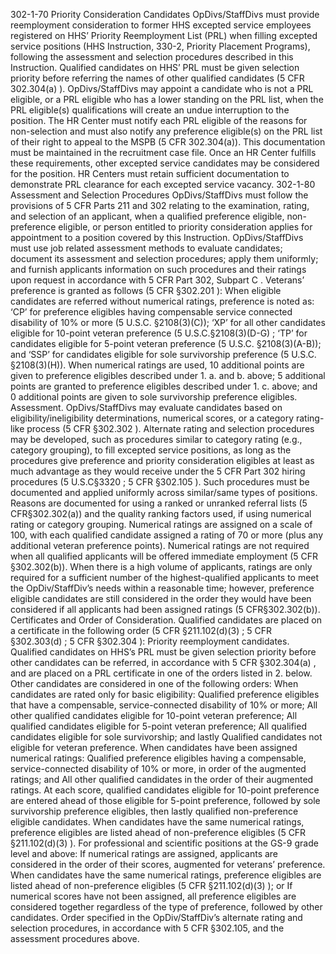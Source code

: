 302-1-70 Priority Consideration Candidates
OpDivs/StaffDivs must provide reemployment consideration to former HHS excepted service employees registered on HHS’ Priority Reemployment List (PRL) when filling excepted service positions (HHS Instruction, 330-2, Priority Placement Programs), following the assessment and selection procedures described in this Instruction.
Qualified candidates on HHS’ PRL must be given selection priority before referring the names of other qualified candidates (5 CFR 302.304(a) ).
OpDivs/StaffDivs may appoint a candidate who is not a PRL eligible, or a PRL eligible who has a lower standing on the PRL list, when the PRL eligible(s) qualifications will create an undue interruption to the position. The HR Center must notify each PRL eligible of the reasons for non-selection and must also notify any preference eligible(s) on the PRL list of their right to appeal to the MSPB (5 CFR 302.304(a)). This documentation must be maintained in the recruitment case file.
Once an HR Center fulfills these requirements, other excepted service candidates may be considered for the position.
HR Centers must retain sufficient documentation to demonstrate PRL clearance for each excepted service vacancy.
302-1-80 Assessment and Selection Procedures
OpDivs/StaffDivs must follow the provisions of 5 CFR Parts 211  and 302  relating to the examination, rating, and selection of an applicant, when a qualified preference eligible, non- preference eligible, or person entitled to priority consideration applies for appointment to a position covered by this Instruction.
OpDivs/StaffDivs must use job related assessment methods to evaluate candidates; document its assessment and selection procedures; apply them uniformly; and furnish applicants information on such procedures and their ratings upon request in accordance with 5 CFR Part 302, Subpart C .
Veterans’ preference is granted as follows (5 CFR §302.201 ):
When eligible candidates are referred without numerical ratings, preference is noted as:
‘CP’ for preference eligibles having compensable service connected disability of 10% or more (5 U.S.C. §2108(3)(C));
‘XP’ for all other candidates eligible for 10-point veteran preference (5 U.S.C.§2108(3)(D-G) ;
‘TP’ for candidates eligible for 5-point veteran preference (5 U.S.C. §2108(3)(A-B)); and
‘SSP’ for candidates eligible for sole survivorship preference (5 U.S.C. §2108(3)(H)).
When numerical ratings are used, 10 additional points are given to preference eligibles described under 1. a. and b. above; 5 additional points are granted to preference eligibles described under 1. c. above; and 0 additional points are given to sole survivorship preference eligibles.
Assessment. OpDivs/StaffDivs may evaluate candidates based on eligibility/ineligibility determinations, numerical scores, or a category rating-like process (5 CFR §302.302 ).
Alternate rating and selection procedures may be developed, such as procedures similar to category rating (e.g., category grouping), to fill excepted service positions, as long as the procedures give preference and priority consideration eligibles at least as much advantage as they would receive under the 5 CFR Part 302  hiring procedures (5 U.S.C§3320 ; 5 CFR §302.105 ). Such procedures must be documented and applied uniformly across similar/same types of positions.
Reasons are documented for using a ranked or unranked referral lists (5 CFR§302.302(a)) and the quality ranking factors used, if using numerical rating or category grouping.
Numerical ratings are assigned on a scale of 100, with each qualified candidate assigned a rating of 70 or more (plus any additional veteran preference points). Numerical ratings are not required when all qualified applicants will be offered immediate employment (5 CFR §302.302(b)).
When there is a high volume of applicants, ratings are only required for a sufficient number of the highest-qualified applicants to meet the OpDiv/StaffDiv’s needs within a reasonable time; however, preference eligible candidates are still considered in the order they would have been considered if all applicants had been assigned ratings (5 CFR§302.302(b)).
Certificates and Order of Consideration. Qualified candidates are placed on a certificate in the following order (5 CFR §211.102(d)(3) ; 5 CFR §302.303(d) ; 5 CFR §302.304 ):
Priority reemployment candidates. Qualified candidates on HHS’s PRL must be given selection priority before other candidates can be referred, in accordance with 5 CFR §302.304(a) , and are placed on a PRL certificate in one of the orders listed in 2. below.
Other candidates are considered in one of the following orders:
When candidates are rated only for basic eligibility:
Qualified preference eligibles that have a compensable, service-connected disability of 10% or more;
All other qualified candidates eligible for 10-point veteran preference;
All qualified candidates eligible for 5-point veteran preference;
All qualified candidates eligible for sole survivorship; and lastly
Qualified candidates not eligible for veteran preference.
When candidates have been assigned numerical ratings:
Qualified preference eligibles having a compensable, service-connected disability of 10% or more, in order of the augmented ratings; and
All other qualified candidates in the order of their augmented ratings. At each score, qualified candidates eligible for 10-point preference are entered ahead of those eligible for 5-point preference, followed by sole survivorship preference eligibles, then lastly qualified non-preference eligible candidates.
When candidates have the same numerical ratings, preference eligibles are listed ahead of non-preference eligibles (5 CFR §211.102(d)(3) ).
For professional and scientific positions at the GS-9 grade level and above:
If numerical ratings are assigned, applicants are considered in the order of their scores, augmented for veterans’ preference. When candidates have the same numerical ratings, preference eligibles are listed ahead of non-preference eligibles (5 CFR §211.102(d)(3) ); or
If numerical scores have not been assigned, all preference eligibles are considered together regardless of the type of preference, followed by other candidates.
Order specified in the OpDiv/StaffDiv’s alternate rating and selection procedures, in accordance with 5 CFR §302.105, and the assessment procedures above.